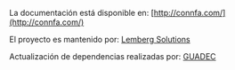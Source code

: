 La documentación está disponible en: [http://connfa.com/](http://connfa.com/)

El proyecto es mantenido por: [Lemberg Solutions](http://lemberg.co.uk)

Actualización de dependencias realizadas por: [GUADEC](https://gitlab.gnome.org/Teams/Engagement/Events/connfa/connfa-android)

